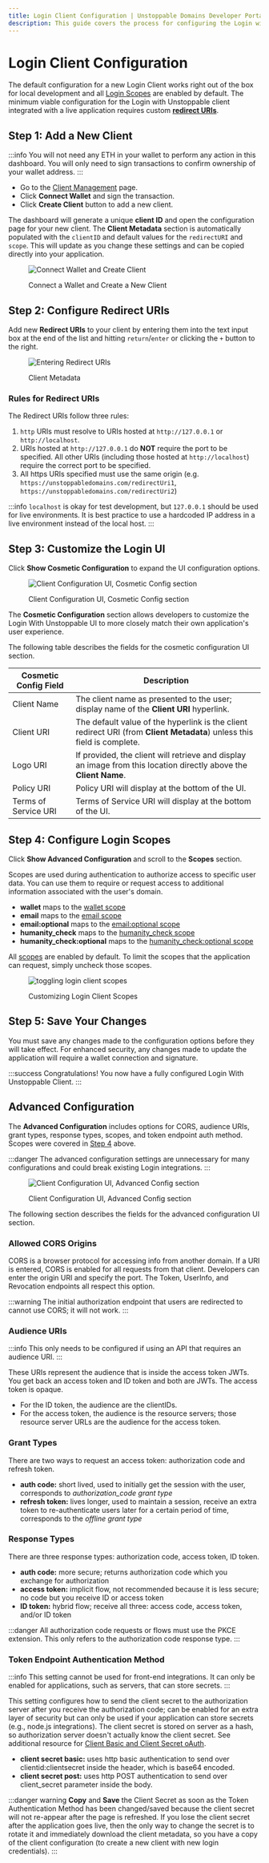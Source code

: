 ```yaml
---
title: Login Client Configuration | Unstoppable Domains Developer Portal
description: This guide covers the process for configuring the Login with Unstoppable client.
---
```


# Login Client Configuration

The default configuration for a new Login Client works right out of the box for local development and all [Login Scopes](../get-started-login/scopes-for-login.md) are enabled by default. The minimum viable configuration for the Login with Unstoppable client integrated with a live application requires custom [**redirect URIs**](#step-2-configure-redirect-uris).

## Step 1: Add a New Client

:::info
You will not need any ETH in your wallet to perform any action in this dashboard. You will only need to sign transactions to confirm ownership of your wallet address.
:::

* Go to the [Client Management](https://dashboard.auth.unstoppabledomains.com) page.
* Click **Connect Wallet** and sign the transaction.
* Click **Create Client** button to add a new client.

The dashboard will generate a unique **client ID** and open the configuration page for your new client. The **Client Metadata** section is automatically populated with the `clientID` and default values for the `redirectURI` and `scope`. This will update as you change these settings and can be copied directly into your application.

<figure>

![Connect Wallet and Create Client](/images/connect-wallet-and-create-client.gif '#width=80%')

<figcaption>Connect a Wallet and Create a New Client</figcaption>
</figure>

## Step 2: Configure Redirect URIs

Add new **Redirect URIs** to your client by entering them into the text input box at the end of the list and hitting `return`/`enter` or clicking the `+` button to the right. 

<figure>

![Entering Redirect URIs](/images/login-enter-redirect-uris.gif '#width=80%')

<figcaption>Client Metadata</figcaption>
</figure>

### Rules for Redirect URIs

The Redirect URIs follow three rules:

1. `http` URIs must resolve to URIs hosted at `http://127.0.0.1` or `http://localhost`.
2. URIs hosted at `http://127.0.0.1` do **NOT** require the port to be specified. All other URIs (including those hosted at `http://localhost`) require the correct port to be specified.
3. All https URIs specified must use the same origin (e.g. `https://unstoppabledomains.com/redirectUri1`, `https://unstoppabledomains.com/redirectUri2`)

:::info
`localhost` is okay for test development, but `127.0.0.1` should be used for live environments. It is best practice to use a hardcoded IP address in a live environment instead of the local host.
:::

## Step 3: Customize the Login UI

Click **Show Cosmetic Configuration** to expand the UI configuration options.

<figure>

![Client Configuration UI, Cosmetic Config section](/images/client_config_screen_cosmetic.png '#width=50%')

<figcaption>Client Configuration UI, Cosmetic Config section</figcaption>
</figure>

The **Cosmetic Configuration** section allows developers to customize the Login With Unstoppable UI to more closely match their own application's user experience.

The following table describes the fields for the cosmetic configuration UI section.

| Cosmetic Config Field | Description                                                                                                                 |
| --------------------- | --------------------------------------------------------------------------------------------------------------------------- |
| Client Name           | The client name as presented to the user; display name of the **Client URI** hyperlink.                                     |
| Client URI            | The default value of the hyperlink is the client redirect URI (from **Client Metadata**) unless this field is complete.     |
| Logo URI              | If provided, the client will retrieve and display an image from this location directly above the **Client Name**.           |
| Policy URI            | Policy URI will display at the bottom of the UI.                                                                            |
| Terms of Service URI  | Terms of Service URI will display at the bottom of the UI.                                                                  |

## Step 4: Configure Login Scopes

Click **Show Advanced Configuration** and scroll to the **Scopes** section.

Scopes are used during authentication to authorize access to specific user data. You can use them to require or request access to additional information associated with the user's domain. 

* **wallet** maps to the [wallet scope](../get-started-login/scopes-for-login.md#wallet-scope)
* **email** maps to the [email scope](../get-started-login/scopes-for-login.md#email-scope)
* **email:optional** maps to the [email:optional scope](../get-started-login/scopes-for-login.md#emailoptional-scope)
* **humanity_check** maps to the [humanity_check scope](../get-started-login/scopes-for-login.md#humanity_check-scope)
* **humanity_check:optional** maps to the [humanity_check:optional scope](../get-started-login/scopes-for-login.md#humanity_checkoptional-scope)

All [scopes](../get-started-login/scopes-for-login.md) are enabled by default. To limit the scopes that the application can request, simply uncheck those scopes.

<figure>

![toggling login client scopes](/images/login-client-toggle-scopes.gif)

<figcaption>Customizing Login Client Scopes</figcaption>
</figure>

## Step 5: Save Your Changes

You must save any changes made to the configuration options before they will take effect. For enhanced security, any changes made to update the application will require a wallet connection and signature.

:::success Congratulations!
You now have a fully configured Login With Unstoppable Client.
:::

## Advanced Configuration

The **Advanced Configuration** includes options for CORS, audience URIs, grant types, response types, scopes, and token endpoint auth method. Scopes were covered in [Step 4](#step-4-configure-login-scopes) above.

:::danger
The advanced configuration settings are unnecessary for many configurations and could break existing Login integrations.
:::

<figure>

![Client Configuration UI, Advanced Config section](/images/client_config_screen_advanced.png '#width=50%')

<figcaption>Client Configuration UI, Advanced Config section</figcaption>
</figure>

The following section describes the fields for the advanced configuration UI section.

### Allowed CORS Origins

CORS is a browser protocol for accessing info from another domain. If a URI is entered, CORS is enabled for all requests from that client. Developers can enter the origin URI and specify the port. The Token, UserInfo, and Revocation endpoints all respect this option.

:::warning
The initial authorization endpoint that users are redirected to cannot use CORS; it will not work.
:::

### Audience URIs

:::info
This only needs to be configured if using an API that requires an audience URI.
:::

These URIs represent the audience that is inside the access token JWTs. You get back an access token and ID token and both are JWTs. The access token is opaque.

* For the ID token, the audience are the clientIDs.
* For the access token, the audience is the resource servers; those resource server URLs are the audience for the access token.

### Grant Types

There are two ways to request an access token: authorization code and refresh token.

* **auth code:** short lived, used to initially get the session with the user, corresponds to _authorization\_code grant type_
* **refresh token:** lives longer, used to maintain a session, receive an extra token to re-authenticate users later for a certain period of time, corresponds to the _offline grant type_

### Response Types

There are three response types: authorization code, access token, ID token.

* **auth code:** more secure; returns authorization code which you exchange for authorization
* **access token:** implicit flow, not recommended because it is less secure; no code but you receive ID or access token
* **ID token:** hybrid flow; receive all three: access code, access token, and/or ID token

:::danger
All authorization code requests or flows must use the PKCE extension. This only refers to the authorization code response type.
:::

### Token Endpoint Authentication Method

:::info
This setting cannot be used for front-end integrations. It can only be enabled for applications, such as servers, that can store secrets.
:::

This setting configures how to send the client secret to the authorization server after you receive the authorization code; can be enabled for an extra layer of security but can only be used if your application can store secrets (e.g., node.js integrations). The client secret is stored on server as a hash, so authorization server doesn't actually know the client secret. See additional resource for [Client Basic and Client Secret oAuth](https://datatracker.ietf.org/doc/html/rfc6749#section-2.3.1).

* **client secret basic:** uses http basic authentication to send over clientid:clientsecret inside the header, which is base64 encoded.
* **client secret post:** uses http POST authentication to send over client\_secret parameter inside the body.

:::danger warning
**Copy** and **Save** the Client Secret as soon as the Token Authentication Method has been changed/saved because the client secret will not re-appear after the page is refreshed. If you lose the client secret after the application goes live, then the only way to change the secret is to rotate it and immediately download the client metadata, so you have a copy of the client configuration (to create a new client with new login credentials).
:::
